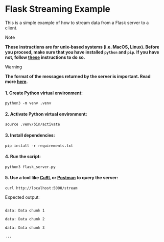 # Flask Streaming Example

This is a simple example of how to stream data from a Flask server to a client.

> [!NOTE]
> **These instructions are for unix-based systems (i.e. MacOS, Linux). Before you proceed, make sure that you have installed `python` and `pip`. If you have not, follow [these](https://packaging.python.org/en/latest/tutorials/installing-packages/) instructions to do so.**

> [!WARNING]
> **The format of the messages returned by the server is important. Read more [here](https://developer.mozilla.org/en-US/docs/Web/API/Server-sent_events/Using_server-sent_events#examples).**

#### 1. Create Python virtual environment:
```
python3 -m venv .venv
```

#### 2. Activate Python virtual environment:
```
source .venv/bin/activate
```

#### 3. Install dependencies:
```
pip install -r requirements.txt
```

#### 4. Run the script:
```
python3 flask_server.py
```

#### 5. Use a tool like [CuRL](https://curl.se/) or [Postman](https://www.postman.com/) to query the server:
```
curl http://localhost:5000/stream
```
Expected output:
```

data: Data chunk 1

data: Data chunk 2

data: Data chunk 3

... 
```
